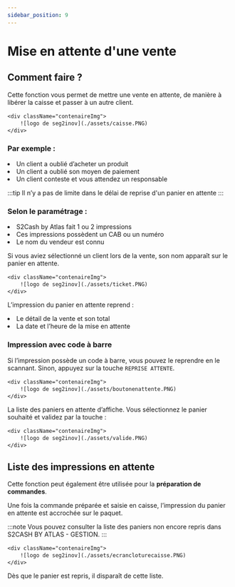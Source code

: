 ```yaml
---
sidebar_position: 9
---
```


# Mise en attente d'une vente

## Comment faire ?
Cette fonction vous permet de mettre une vente en attente, de manière à libérer la caisse et passer à un autre client.

    <div className="contenaireImg">
        ![logo de seg2inov](./assets/caisse.PNG) 
    </div>

### Par exemple :
<li> Un client a oublié d’acheter un produit </li>
<li> Un client a oublié son moyen de paiement </li>
<li> Un client conteste et vous attendez un responsable </li>


:::tip
Il n’y a pas de limite dans le délai de reprise d'un panier en attente
:::


### Selon le paramétrage : 

<li> S2Cash by Atlas fait 1 ou 2 impressions </li>
<li> Ces impressions possèdent un CAB ou un numéro</li>
<li> Le nom du vendeur est connu </li>


Si vous aviez sélectionné un client lors de la vente, son nom apparaît sur le panier en attente.


    <div className="contenaireImg">
        ![logo de seg2inov](./assets/ticket.PNG) 
    </div>


L’impression du panier en attente reprend :

<li> Le détail de la vente et son total </li>
<li> La date et l’heure de la mise en attente </li>

### Impression avec code à barre


Si l’impression possède un code à barre, vous pouvez le reprendre en le scannant. Sinon, appuyez sur la touche ```REPRISE ATTENTE```.


    <div className="contenaireImg">
        ![logo de seg2inov](./assets/boutonenattente.PNG) 
    </div>


La liste des paniers en attente d’affiche. Vous sélectionnez le panier souhaité et validez par la touche : 

    <div className="contenaireImg">
        ![logo de seg2inov](./assets/valide.PNG) 
    </div>

## Liste des impressions en attente


Cette fonction peut également être utilisée pour la **préparation de commandes**.


Une fois la commande préparée et saisie en caisse, l’impression du panier en attente est accrochée sur le paquet.


:::note
Vous pouvez consulter la liste des paniers non encore repris dans S2CASH BY ATLAS - GESTION.
:::


    <div className="contenaireImg">
        ![logo de seg2inov](./assets/ecrancloturecaisse.PNG) 
    </div>



Dès que le panier est repris, il disparaît de cette liste.
